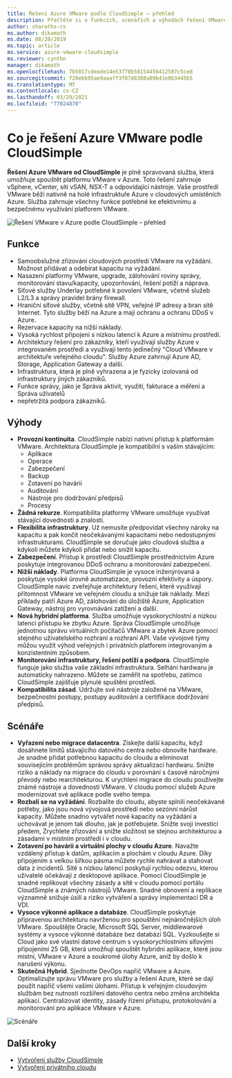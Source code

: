 ```yaml
---
title: Řešení Azure VMware podle CloudSimple – přehled
description: Přečtěte si o funkcích, scénářích a výhodách řešení VMware v Azure pomocí služby CloudSimple.
author: sharaths-cs
ms.author: dikamath
ms.date: 08/20/2019
ms.topic: article
ms.service: azure-vmware-cloudsimple
ms.reviewer: cynthn
manager: dikamath
ms.openlocfilehash: 7b5017cdeade14e53778b58154456412507c5ce8
ms.sourcegitcommit: f28ebb95ae9aaaff3f87d8388a09b41e0b3445b5
ms.translationtype: MT
ms.contentlocale: cs-CZ
ms.lasthandoff: 03/29/2021
ms.locfileid: "77024870"
---
```

# <a name="what-is-azure-vmware-solution-by-cloudsimple"></a>Co je řešení Azure VMware podle CloudSimple

**Řešení Azure VMware od CloudSimple** je plně spravovaná služba, která umožňuje spouštět platformu VMware v Azure. Toto řešení zahrnuje vSphere, vCenter, síti vSAN, NSX-T a odpovídající nástroje. Vaše prostředí VMware běží nativně na holé infrastruktuře Azure v cloudových umístěních Azure. Služba zahrnuje všechny funkce potřebné ke efektivnímu a bezpečnému využívání platforem VMware.

![Řešení VMware v Azure podle CloudSimple – přehled](media/azure-vmware-solution-by-cloudsimple.png)

## <a name="features"></a>Funkce

* Samoobslužné zřizování cloudových prostředí VMware na vyžádání. Možnost přidávat a odebírat kapacitu na vyžádání.
* Nasazení platformy VMware, upgrade, zálohování roviny správy, monitorování stavu/kapacity, upozorňování, řešení potíží a náprava.
* Síťové služby Underlay potřebné k povolení VMware, včetně služeb L2/L3 a správy pravidel brány firewall.
* Hraniční síťové služby, včetně sítě VPN, veřejné IP adresy a bran sítě Internet. Tyto služby běží na Azure a mají ochranu a ochranu DDoS v Azure.
* Rezervace kapacity na nižší náklady.
* Vysoká rychlost připojení s nízkou latencí k Azure a místnímu prostředí.
* Architektury řešení pro zákazníky, kteří využívají služby Azure v integrovaném prostředí a využívají tento jedinečný "Cloud VMware v architektuře veřejného cloudu". Služby Azure zahrnují Azure AD, Storage, Application Gateway a další.
* Infrastruktura, která je plně vyhrazena a je fyzicky izolovaná od infrastruktury jiných zákazníků.
* Funkce správy, jako je Správa aktivit, využití, fakturace a měření a Správa uživatelů
* nepřetržitá podpora zákazníků.

## <a name="benefits"></a>Výhody

* **Provozní kontinuita**. CloudSimple nabízí nativní přístup k platformám VMware. Architektura CloudSimple je kompatibilní s vaším stávajícím:
    * Aplikace
    * Operace
    * Zabezpečení
    * Backup
    * Zotavení po havárii
    * Auditování
    * Nástroje pro dodržování předpisů
    * Procesy
* **Žádná rekurze**. Kompatibilita platformy VMware umožňuje využívat stávající dovednosti a znalosti.
* **Flexibilita infrastruktury**. Už nemusíte předpovídat všechny nároky na kapacitu a pak končit neočekávanými kapacitami nebo nedostupnými infrastrukturami. CloudSimple se doručuje jako cloudová služba a kdykoli můžete kdykoli přidat nebo snížit kapacitu.
* **Zabezpečení**. Přístup k prostředí CloudSimple prostřednictvím Azure poskytuje integrovanou DDoS ochranu a monitorování zabezpečení.
* **Nižší náklady**. Platforma CloudSimple je vysoce inženýrovaná a poskytuje vysoké úrovně automatizace, provozní efektivity a úspory. CloudSimple navíc zveřejňuje architektury řešení, které využívají přítomnost VMware ve veřejném cloudu a snižuje tak náklady. Mezi příklady patří Azure AD, zálohování do úložiště Azure, Application Gateway, nástroj pro vyrovnávání zatížení a další.
* **Nová hybridní platforma**. Služba umožňuje vysokorychlostní a nízkou latenci přístupu ke zbytku Azure. Správa CloudSimple umožňuje jednotnou správu virtuálních počítačů VMware a zbytek Azure pomocí stejného uživatelského rozhraní a rozhraní API. Vaše vývojové týmy můžou využít výhod veřejných i privátních platforem integrovaným a konzistentním způsobem.
* **Monitorování infrastruktury, řešení potíží a podpora**. CloudSimple funguje jako služba vaše základní infrastruktura. Selhání hardwaru je automaticky nahrazeno. Můžete se zaměřit na spotřebu, zatímco CloudSimple zajišťuje plynulé spuštění prostředí.
* **Kompatibilita zásad**. Udržujte své nástroje založené na VMware, bezpečnostní postupy, postupy auditování a certifikace dodržování předpisů.

## <a name="scenarios"></a>Scénáře

* **Vyřazení nebo migrace datacentra**. Získejte další kapacitu, když dosáhnete limitů stávajícího datového centra nebo obnovíte hardware. Je snadné přidat potřebnou kapacitu do cloudu a eliminovat souvisejícím problémům správou správy aktualizací hardwaru. Snižte riziko a náklady na migrace do cloudu v porovnání s časově náročnými převody nebo rearchitekturou. K urychlení migrace do cloudu používejte známé nástroje a dovednosti VMware. V cloudu pomocí služeb Azure modernizovat své aplikace podle svého tempa.
* **Rozbalí se na vyžádání**. Rozbalíte do cloudu, abyste splnili neočekávané potřeby, jako jsou nová vývojová prostředí nebo sezónní nárůst kapacity. Můžete snadno vytvářet nové kapacity na vyžádání a uchovávat je jenom tak dlouho, jak je potřebujete. Snižte svoji investici předem, Zrychlete zřizování a snižte složitost se stejnou architekturou a zásadami v místním prostředí i v cloudu.
* **Zotavení po havárii a virtuální plochy v cloudu Azure**. Navažte vzdálený přístup k datům, aplikacím a plochám v cloudu Azure. Díky připojením s velkou šířkou pásma můžete rychle nahrávat a stahovat data z incidentů. Sítě s nízkou latencí poskytují rychlou odezvu, kterou uživatelé očekávají z desktopové aplikace. Pomocí CloudSimple je snadné replikovat všechny zásady a sítě v cloudu pomocí portálu CloudSimple a známých nástrojů VMware. Snadné obnovení a replikace významně snižuje úsilí a riziko vytváření a správy implementací DR a VDI.
* **Vysoce výkonné aplikace a databáze**. CloudSimple poskytuje připravenou architekturu navrženou pro spouštění nejnáročnějších úloh VMware. Spouštějte Oracle, Microsoft SQL Server, middlewarové systémy a vysoce výkonné databáze bez databází SQL. Vyzkoušejte si Cloud jako své vlastní datové centrum s vysokorychlostními síťovými připojeními 25 GB, která umožňují spouštět hybridní aplikace, které jsou místní, VMware v Azure a soukromé úlohy Azure, aniž by došlo k narušení výkonu.
* **Skutečná Hybrid**. Sjednotte DevOps napříč VMware a Azure. Optimalizujte správu VMware pro služby a řešení Azure, které se dají použít napříč všemi vašimi úlohami. Přístup k veřejným cloudovým službám bez nutnosti rozšíření datového centra nebo změna architekta aplikací. Centralizovat identity, zásady řízení přístupu, protokolování a monitorování pro aplikace VMware v Azure.

![Scénáře](media/cloudsimple-scenarios.png)

## <a name="next-steps"></a>Další kroky

* [Vytvoření služby CloudSimple](quickstart-create-cloudsimple-service.md)
* [Vytvoření privátního cloudu](quickstart-create-private-cloud.md)

